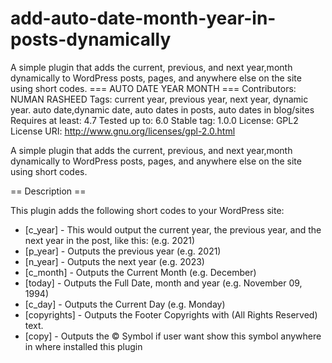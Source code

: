 # add-auto-date-month-year-in-posts-dynamically
A simple plugin that adds the current, previous, and next year,month dynamically to WordPress posts, pages, and anywhere else on the site using short codes.
=== AUTO DATE YEAR MONTH ===
Contributors: NUMAN RASHEED
Tags: current year, previous year, next year, dynamic year. auto date,dynamic date, auto dates in posts, auto dates in blog/sites
Requires at least: 4.7
Tested up to: 6.0
Stable tag: 1.0.0
License: GPL2
License URI: http://www.gnu.org/licenses/gpl-2.0.html


A simple plugin that adds the current, previous, and next year,month dynamically to WordPress posts, pages, and anywhere else on the site using short codes.

== Description ==

This plugin adds the following short codes to your WordPress site:

* [c_year] - This would output the current year, the previous year, and the next year in the post, like this: (e.g. 2021)
* [p_year] - Outputs the previous year (e.g. 2021)
* [n_year] - Outputs the next year (e.g. 2023)
* [c_month] - Outputs the Current Month (e.g. December)
* [today] - Outputs the Full Date, month and year  (e.g. November 09, 1994)
* [c_day] - Outputs the Current Day  (e.g. Monday)
* [copyrights] - Outputs the Footer Copyrights with (All Rights Reserved) text.
* [copy] - Outputs the © Symbol if user want show this symbol anywhere in where installed this plugin
